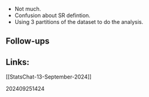 

- Not much. 
- Confusion about SR defintion. 
- Using 3 partitions of the dataset to do the analysis. 

## Follow-ups


## Links: 
[[StatsChat-13-September-2024]]


202409251424
